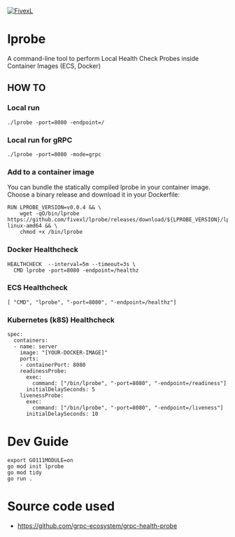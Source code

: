 [![FivexL](https://releases.fivexl.io/fivexlbannergit.jpg)](https://fivexl.io/)

# lprobe
A command-line tool to perform Local Health Check Probes inside Container Images (ECS, Docker)
## HOW TO
### Local run
```shell
./lprobe -port=8080 -endpoint=/
```

### Local run for gRPC
```shell
./lprobe -port=8080 -mode=grpc
```

### Add to a container image
You can bundle the statically compiled lprobe in your container image. Choose a binary release and download it in your Dockerfile:
```
RUN LPROBE_VERSION=v0.0.4 && \
    wget -qO/bin/lprobe https://github.com/fivexl/lprobe/releases/download/${LPROBE_VERSION}/lprobe-linux-amd64 && \
    chmod +x /bin/lprobe
```

### Docker Healthcheck 
```
HEALTHCHECK  --interval=5m --timeout=3s \
  CMD lprobe -port=8080 -endpoint=/healthz
```

### ECS Healthcheck 
```
[ "CMD", "lprobe", "-port=8080", "-endpoint=/healthz"]
```

### Kubernetes (k8S) Healthcheck
```
spec:
  containers:
  - name: server
    image: "[YOUR-DOCKER-IMAGE]"
    ports:
    - containerPort: 8080
    readinessProbe:
      exec:
        command: ["/bin/lprobe", "-port=8080", "-endpoint=/readiness"]
      initialDelaySeconds: 5
    livenessProbe:
      exec:
        command: ["/bin/lprobe", "-port=8080", "-endpoint=/liveness"]
      initialDelaySeconds: 10
```

# Dev Guide
```
export GO111MODULE=on
go mod init lprobe
go mod tidy
go run .
```

# Source code used
- https://github.com/grpc-ecosystem/grpc-health-probe
